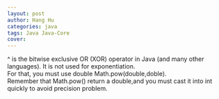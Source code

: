 ```yaml
---
layout: post
author: Hang Hu
categories: java
tags: Java Java-Core 
cover: 
---
```


^ is the bitwise exclusive OR (XOR) operator in Java (and many other languages). It is not used for exponentiation.  
For that, you must use double Math.pow(double,doble).  
Remember that Math.pow() return a double,and you must cast it into int quickly to avoid precision problem.

